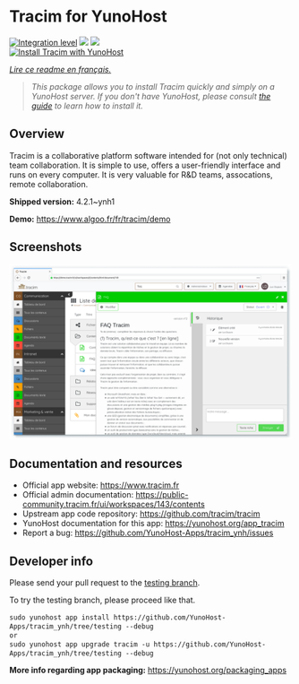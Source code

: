 <!--
N.B.: This README was automatically generated by https://github.com/YunoHost/apps/tree/master/tools/README-generator
It shall NOT be edited by hand.
-->

# Tracim for YunoHost

[![Integration level](https://dash.yunohost.org/integration/tracim.svg)](https://dash.yunohost.org/appci/app/tracim) ![](https://ci-apps.yunohost.org/ci/badges/tracim.status.svg) ![](https://ci-apps.yunohost.org/ci/badges/tracim.maintain.svg)  
[![Install Tracim with YunoHost](https://install-app.yunohost.org/install-with-yunohost.svg)](https://install-app.yunohost.org/?app=tracim)

*[Lire ce readme en français.](./README_fr.md)*

> *This package allows you to install Tracim quickly and simply on a YunoHost server.
If you don't have YunoHost, please consult [the guide](https://yunohost.org/#/install) to learn how to install it.*

## Overview

Tracim is a collaborative platform software intended for (not only technical) team collaboration. It is simple to use, offers a user-friendly interface and runs on every computer. It is very valuable for R&D teams, assocations, remote collaboration.


**Shipped version:** 4.2.1~ynh1

**Demo:** https://www.algoo.fr/fr/tracim/demo

## Screenshots

![](./doc/screenshots/feature_app_document.png)

## Documentation and resources

* Official app website: https://www.tracim.fr
* Official admin documentation: https://public-community.tracim.fr/ui/workspaces/143/contents
* Upstream app code repository: https://github.com/tracim/tracim
* YunoHost documentation for this app: https://yunohost.org/app_tracim
* Report a bug: https://github.com/YunoHost-Apps/tracim_ynh/issues

## Developer info

Please send your pull request to the [testing branch](https://github.com/YunoHost-Apps/tracim_ynh/tree/testing).

To try the testing branch, please proceed like that.
```
sudo yunohost app install https://github.com/YunoHost-Apps/tracim_ynh/tree/testing --debug
or
sudo yunohost app upgrade tracim -u https://github.com/YunoHost-Apps/tracim_ynh/tree/testing --debug
```

**More info regarding app packaging:** https://yunohost.org/packaging_apps